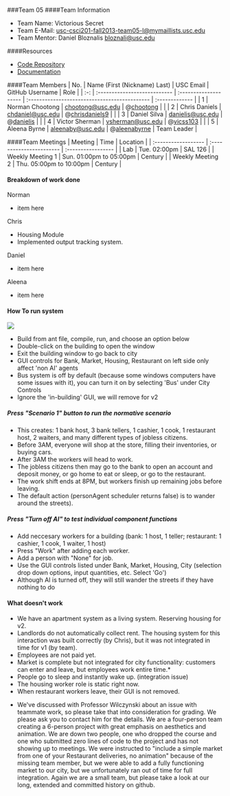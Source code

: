 ###Team 05
####Team Information

  + Team Name: Victorious Secret
  + Team E-Mail: usc-csci201-fall2013-team05-l@mymaillists.usc.edu
  + Team Mentor: Daniel Bloznalis <bloznali@usc.edu>

####Resources

  + [Code Repository](https://github.com/usc-csci201-fall2013/team05)
  + [Documentation](https://github.com/usc-csci201-fall2013/team05/wiki)

####Team Members
| No. | Name (First (Nickname) Last) |       USC Email       |                GitHub Username                     |      Role      |
| :-: | :--------------------------- | :-------------------- | :--------------------------------------------      | :------------- |
|  1  | Norman Chootong              | chootong@usc.edu      | @[chootong](https://github.com/chootong)           |                |
|  2  | Chris Daniels                | chdaniel@usc.edu      | @[chrisdaniels9](https://github.com/chrisdaniels9) |                |
|  3  | Daniel Silva                 | danielis@usc.edu      | @[danielis](https://github.com/danielis)           |                |
|  4  | Victor Sherman               | vsherman@usc.edu      | @[vicss103](https://github.com/vicss)              |                |
|  5  | Aleena Byrne                 | aleenaby@usc.edu      | @[aleenabyrne](https://github.com/aleenabyrne)     |   Team Leader  |

####Team Meetings
|       Meeting       |           Time           |      Location      |
| :------------------ | :----------------------- | :----------------- |
| Lab                 | Tue. 02:00pm             | SAL 126            |
| Weekly Meeting 1    | Sun. 01:00pm to 05:00pm  | Century            |
| Weekly Meeting 2    | Thu. 05:00pm to 10:00pm  | Century            |

#### Breakdown of work done
Norman
  + item here

Chris
  + Housing Module
  + Implemented output tracking system.

Daniel 
  + item here

Aleena
  + item here


#### How To run system
![](http://i.imgur.com/bKOvnio.png)
  + Build from ant file, compile, run, and choose an option below
  + Double-click on the building to open the window
  + Exit the building window to go back to city
  + GUI controls for Bank, Market, Housing, Restaurant on left side only affect 'non AI' agents
  + Bus system is off by default (because some windows computers have some issues with it), you can turn it on by selecting 'Bus' under City Controls
  + Ignore the 'in-building' GUI, we will remove for v2

##### Press "Scenario 1" button to run the normative scenario
  + This creates: 1 bank host, 3 bank tellers, 1 cashier, 1 cook, 1 restaurant host, 2 waiters, and many different types of jobless citizens.
  + Before 3AM, everyone will shop at the store, filling their inventories, or buying cars. 
  + After 3AM the workers will head to work. 
  + The jobless citizens then may go to the bank to open an account and deposit money, or go home to eat or sleep, or go to the restaurant. 
  + The work shift ends at 8PM, but workers finish up remaining jobs before leaving. 
  + The default action (personAgent scheduler returns false) is to wander around the streets).

##### Press "Turn off AI" to test individual component functions
  + Add neccesary workers for a building (bank: 1 host, 1 teller; restaurant: 1 cashier, 1 cook, 1 waiter, 1 host)
  + Press "Work" after adding each worker.
  + Add a person with "None" for job. 
  + Use the GUI controls listed under Bank, Market, Housing, City (selection drop down options, input quantities, etc. Select 'Go')
  + Although AI is turned off, they will still wander the streets if they have nothing to do

#### What doesn't work
  + We have an apartment system as a living system. Reserving housing for v2.
  + Landlords do not automatically collect rent. The housing system for this interaction was built correctly (by Chris), but it was not integrated in time for v1 (by team).
  + Employees are not paid yet.
  + Market is complete but not integrated for city functionality: customers can enter and leave, but employees work entire time.*
  + People go to sleep and instantly wake up. (integration issue)
  + The housing worker role is static right now.
  + When restaurant workers leave, their GUI is not removed.

* We've discussed with Professor Wilczynski about an issue with teammate work, so please take that into consideration for grading. We please ask you to contact him for the details. We are a four-person team creating a 6-person project with great emphasis on aesthetics and animation. We are down two people, one who dropped the course and one who submitted zero lines of code to the project and has not showing up to meetings. We were instructed to "include a simple market from one of your Restaurant deliveries, no animation" because of the missing team member, but we were able to add a fully functioning market to our city, but we unfortunately ran out of time for full integration. Again we are a small team, but please take a look at our long, extended and committed history on github.
